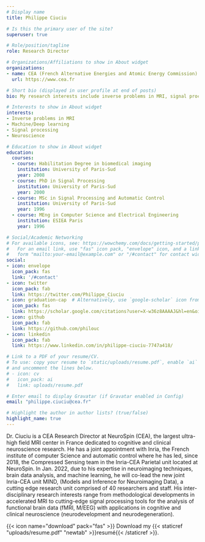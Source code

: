 ```yaml
---
# Display name
title: Philippe Ciuciu

# Is this the primary user of the site?
superuser: true

# Role/position/tagline
role: Research Director

# Organizations/Affiliations to show in About widget
organizations:
- name: CEA (French Alternative Energies and Atomic Energy Commission)
  url: https://www.cea.fr

# Short bio (displayed in user profile at end of posts)
bio: My research interests include inverse problems in MRI, signal processing for functional brain imaging data, machine and deep learning, cognitive and clinical neuroscience.

# Interests to show in About widget
interests:
- Inverse problems in MRI
- Machine/Deep learning
- Signal processing
- Neuroscience

# Education to show in About widget
education:
  courses:
  - course: Habilitation Degree in biomedical imaging
    institution: University of Paris-Sud
    year: 2008
  - course: PhD in Signal Processing
    institution: University of Paris-Sud
    year: 2000
  - course: MSc in Signal Processing and Automatic Control
    institution: University of Paris-Sud
    year: 1996
  - course: MEng in Computer Science and Electrical Engineering
    institution: ESIEA Paris
    year: 1996

# Social/Academic Networking
# For available icons, see: https://wowchemy.com/docs/getting-started/page-builder/#icons
#   For an email link, use "fas" icon pack, "envelope" icon, and a link in the
#   form "mailto:your-email@example.com" or "/#contact" for contact widget.
social:
- icon: envelope
  icon_pack: fas
  link: '/#contact'
- icon: twitter
  icon_pack: fab
  link: https://twitter.com/Philippe_Ciuciu
- icon: graduation-cap  # Alternatively, use `google-scholar` icon from `ai` icon pack
  icon_pack: fas
  link: https://scholar.google.com/citations?user=X-w36z8AAAAJ&hl=en&oi=ao
- icon: github
  icon_pack: fab
  link: https://github.com/philouc
- icon: linkedin
  icon_pack: fab
  link: https://www.linkedin.com/in/philippe-ciuciu-7747a418/

# Link to a PDF of your resume/CV.
# To use: copy your resume to `static/uploads/resume.pdf`, enable `ai` icons in `params.toml`, 
# and uncomment the lines below.
# - icon: cv
#   icon_pack: ai
#   link: uploads/resume.pdf

# Enter email to display Gravatar (if Gravatar enabled in Config)
email: "philippe.ciuciu@cea.fr"

# Highlight the author in author lists? (true/false)
highlight_name: true
---
```


Dr. Ciuciu is a CEA Research Director at NeuroSpin (CEA), the largest ultra-high field MRI center in France dedicated to cognitive and clinical neuroscience research. He has a joint appointment with Inria, the French institute of computer Science and automatic control where he has led, since 2018, the Compressed Sensing team in the Inria-CEA Parietal unit located at NeuroSpin. In Jan. 2022, due to his expertise in neuroimaging techniques, brain data analysis, and machine learning, he will co-lead the new joint Inria-CEA unit MIND, (Models and Inference for Neuroimaging Data), a cutting edge research unit comprised of 40 researchers and staff.
His inter-disciplinary research interests range from methodological developments in accelerated MRI to cutting-edge signal processing tools for the analysis of functional brain data (fMRI, M/EEG) with applications in cognitive and clinical neuroscience (neurodevelopment and neurodegeneration).

{{< icon name="download" pack="fas" >}} Download my {{< staticref "uploads/resume.pdf" "newtab" >}}resumé{{< /staticref >}}.
